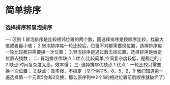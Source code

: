 # 简单排序
### 选择排序和冒泡排序
一: 区别
1.冒泡排序是比较相邻位置的两个数，而选择排序是按顺序比较，找最大值或者最小值；
2.冒泡排序每一轮比较后，位置不对都需要换位置，选择排序每一轮比较都只需要换一次位置；
3.冒泡排序是通过数去找位置，选择排序是给定位置去找数；
二: 冒泡排序优缺点
1.优点:比较简单,空间复杂度较低，是稳定的；
2.缺点:时间复杂度太高，效率慢；
三: 选择排序优缺点
1.优点：一轮比较只需要换一次位置；
2.缺点：效率慢，不稳定（举个例子5，8，5，2，9 我们知道第一遍选择第一个元素5会和2交换，那么原序列中2个5的相对位置前后顺序就破坏了）
